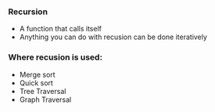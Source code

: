 ### Recursion

- A function that calls itself
- Anything you can do with recusion can be done iteratively

### Where recusion is used:

- Merge sort
- Quick sort
- Tree Traversal
- Graph Traversal
